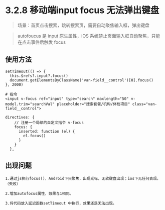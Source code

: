 # 3.2.8 移动端input focus 无法弹出键盘

>场景：首页点击搜索，跳转搜索页，需要自动聚焦输入框，弹出键盘

>autofoucus 是 input 原生属性，iOS 系统禁止页面输入框自动聚焦，只能在点击事件后触发 focus

## 使用方法

```
setTimeout(() => {
  this.$refs?.input?.focus()
  document.getElementsByClassName('van-field__control')[0].focus()
}, 2000)

# 指令
<input v-focus ref="input" type="search" maxlength="50" v-model.trim="searchVal" placeholder="搜索套餐/机构/体检项目" class="van-field__control">
               
directives: {
    // 注册一个局部的自定义指令 v-focus
    focus: {
      inserted: function (el) {
        el.focus()
      }
    }
  },
```

## 出现问题

```
1.通过js执行focus()，Android下只聚焦，出现光标，无软键盘出现；ios下无任何表现。（失败）

2.增加autofocus属性，效果与1相同。

3.将代码放入延迟函数setTimeout 中执行，效果还是无法出现。
```
